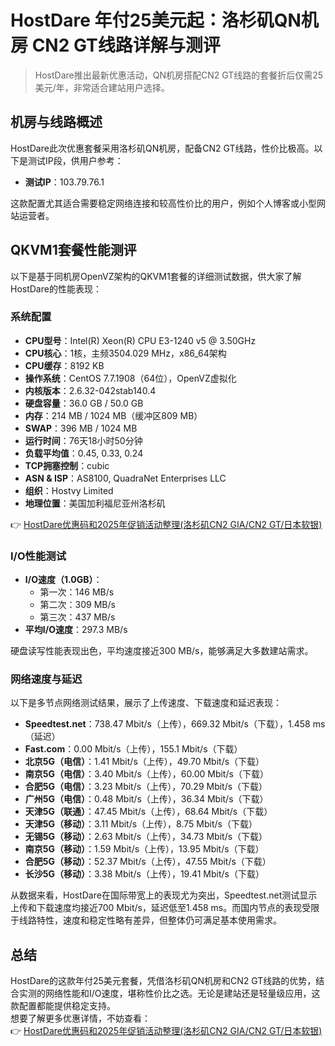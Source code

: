 # HostDare 年付25美元起：洛杉矶QN机房 CN2 GT线路详解与测评

> HostDare推出最新优惠活动，QN机房搭配CN2 GT线路的套餐折后仅需25美元/年，非常适合建站用户选择。

## 机房与线路概述

HostDare此次优惠套餐采用洛杉矶QN机房，配备CN2 GT线路，性价比极高。以下是测试IP段，供用户参考：  
- **测试IP**：103.79.76.1  

这款配置尤其适合需要稳定网络连接和较高性价比的用户，例如个人博客或小型网站运营者。

## QKVM1套餐性能测评

以下是基于同机房OpenVZ架构的QKVM1套餐的详细测试数据，供大家了解HostDare的性能表现：

### 系统配置
- **CPU型号**：Intel(R) Xeon(R) CPU E3-1240 v5 @ 3.50GHz  
- **CPU核心**：1核，主频3504.029 MHz，x86_64架构  
- **CPU缓存**：8192 KB  
- **操作系统**：CentOS 7.7.1908（64位），OpenVZ虚拟化  
- **内核版本**：2.6.32-042stab140.4  
- **硬盘容量**：36.0 GB / 50.0 GB  
- **内存**：214 MB / 1024 MB（缓冲区809 MB）  
- **SWAP**：396 MB / 1024 MB  
- **运行时间**：76天18小时50分钟  
- **负载平均值**：0.45, 0.33, 0.24  
- **TCP拥塞控制**：cubic  
- **ASN & ISP**：AS8100, QuadraNet Enterprises LLC  
- **组织**：Hostvy Limited  
- **地理位置**：美国加利福尼亚州洛杉矶  

👉 [HostDare优惠码和2025年促销活动整理(洛杉矶CN2 GIA/CN2 GT/日本软银)](https://bit.ly/hostdare)

### I/O性能测试
- **I/O速度（1.0GB）**：  
  - 第一次：146 MB/s  
  - 第二次：309 MB/s  
  - 第三次：437 MB/s  
- **平均I/O速度**：297.3 MB/s  

硬盘读写性能表现出色，平均速度接近300 MB/s，能够满足大多数建站需求。

### 网络速度与延迟
以下是多节点网络测试结果，展示了上传速度、下载速度和延迟表现：
- **Speedtest.net**：738.47 Mbit/s（上传），669.32 Mbit/s（下载），1.458 ms（延迟）  
- **Fast.com**：0.00 Mbit/s（上传），155.1 Mbit/s（下载）  
- **北京5G（电信）**：1.41 Mbit/s（上传），49.70 Mbit/s（下载）  
- **南京5G（电信）**：3.40 Mbit/s（上传），60.00 Mbit/s（下载）  
- **合肥5G（电信）**：3.23 Mbit/s（上传），70.29 Mbit/s（下载）  
- **广州5G（电信）**：0.48 Mbit/s（上传），36.34 Mbit/s（下载）  
- **天津5G（联通）**：47.45 Mbit/s（上传），68.64 Mbit/s（下载）  
- **天津5G（移动）**：3.11 Mbit/s（上传），8.75 Mbit/s（下载）  
- **无锡5G（移动）**：2.63 Mbit/s（上传），34.73 Mbit/s（下载）  
- **南京5G（移动）**：1.59 Mbit/s（上传），13.95 Mbit/s（下载）  
- **合肥5G（移动）**：52.37 Mbit/s（上传），47.55 Mbit/s（下载）  
- **长沙5G（移动）**：3.38 Mbit/s（上传），19.41 Mbit/s（下载）  

从数据来看，HostDare在国际带宽上的表现尤为突出，Speedtest.net测试显示上传和下载速度均接近700 Mbit/s，延迟低至1.458 ms。而国内节点的表现受限于线路特性，速度和稳定性略有差异，但整体仍可满足基本使用需求。

## 总结

HostDare的这款年付25美元套餐，凭借洛杉矶QN机房和CN2 GT线路的优势，结合实测的网络性能和I/O速度，堪称性价比之选。无论是建站还是轻量级应用，这款配置都能提供稳定支持。  
想要了解更多优惠详情，不妨查看：  
👉 [HostDare优惠码和2025年促销活动整理(洛杉矶CN2 GIA/CN2 GT/日本软银)](https://bit.ly/hostdare)